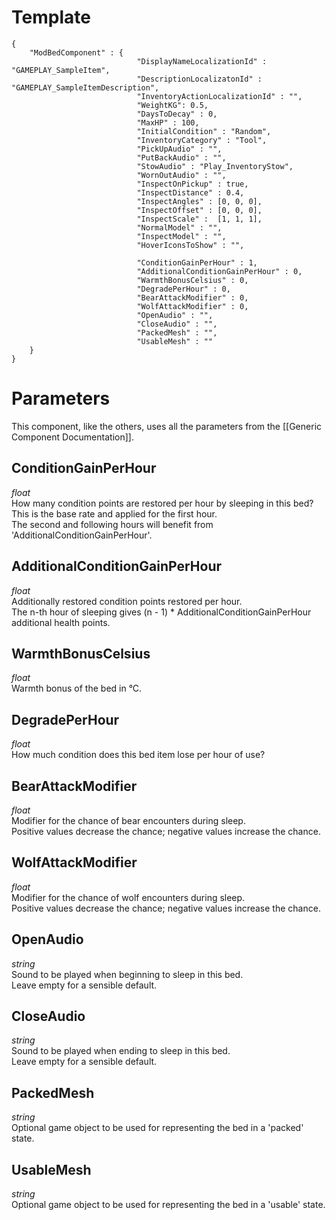# Template
```
{
    "ModBedComponent" : {
                            "DisplayNameLocalizationId" : "GAMEPLAY_SampleItem",
                            "DescriptionLocalizatonId" : "GAMEPLAY_SampleItemDescription",
                            "InventoryActionLocalizationId" : "",
                            "WeightKG": 0.5,
                            "DaysToDecay" : 0,
                            "MaxHP" : 100,
                            "InitialCondition" : "Random",
                            "InventoryCategory" : "Tool",
                            "PickUpAudio" : "",
                            "PutBackAudio" : "",
                            "StowAudio" : "Play_InventoryStow",
                            "WornOutAudio" : "",
                            "InspectOnPickup" : true,
                            "InspectDistance" : 0.4,
                            "InspectAngles" : [0, 0, 0],
                            "InspectOffset" : [0, 0, 0],
                            "InspectScale" :  [1, 1, 1],
                            "NormalModel" : "",
                            "InspectModel" : "",
                            "HoverIconsToShow" : "",
                            
                            "ConditionGainPerHour" : 1,
                            "AdditionalConditionGainPerHour" : 0,
                            "WarmthBonusCelsius" : 0,
                            "DegradePerHour" : 0,
                            "BearAttackModifier" : 0,
                            "WolfAttackModifier" : 0,
                            "OpenAudio" : "",
                            "CloseAudio" : "",
                            "PackedMesh" : "",
                            "UsableMesh" : ""
    }
}
```

# Parameters

This component, like the others, uses all the parameters from the [[Generic Component Documentation]].

## ConditionGainPerHour
*float*<br/>
How many condition points are restored per hour by sleeping in this bed?<br/>
This is the base rate and applied for the first hour.<br/>
The second and following hours will benefit from 'AdditionalConditionGainPerHour'.

## AdditionalConditionGainPerHour
*float*<br/>
Additionally restored condition points restored per hour.<br/>
The n-th hour of sleeping gives (n - 1) * AdditionalConditionGainPerHour additional health points.

## WarmthBonusCelsius
*float*<br/>
Warmth bonus of the bed in °C.

## DegradePerHour
*float*<br/>
How much condition does this bed item lose per hour of use?

## BearAttackModifier
*float*<br/>
Modifier for the chance of bear encounters during sleep. <br/>
Positive values decrease the chance; negative values increase the chance.

## WolfAttackModifier
*float*<br/>
Modifier for the chance of wolf encounters during sleep. <br/>
Positive values decrease the chance; negative values increase the chance.

## OpenAudio
*string*<br/>
Sound to be played when beginning to sleep in this bed. <br/>
Leave empty for a sensible default.

## CloseAudio
*string*<br/>
Sound to be played when ending to sleep in this bed. <br/>
Leave empty for a sensible default.

## PackedMesh
*string*<br/>
Optional game object to be used for representing the bed in a 'packed' state.

## UsableMesh
*string*<br/>
Optional game object to be used for representing the bed in a 'usable' state.